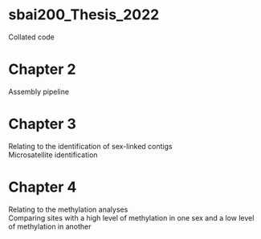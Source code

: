 # sbai200_Thesis_2022
Collated code
# Chapter 2
Assembly pipeline
# Chapter 3
Relating to the identification of sex-linked contigs\
Microsatellite identification
# Chapter 4
Relating to the methylation analyses\
Comparing sites with a high level of methylation in one sex and a low level of methylation in another
